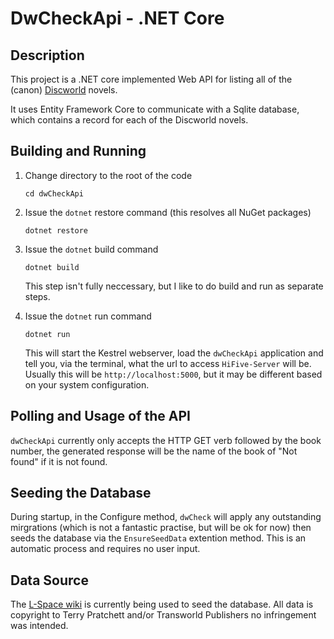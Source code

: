 # DwCheckApi - .NET Core
## Description

This project is a .NET core implemented Web API for listing all of the (canon) [Discworld](https://en.wikipedia.org/wiki/Discworld#Novels) novels.

It uses Entity Framework Core to communicate with a Sqlite database, which contains a record for each of the Discworld novels.

## Building and Running

1. Change directory to the root of the code

    `cd dwCheckApi`

1. Issue the `dotnet` restore command (this resolves all NuGet packages)

    `dotnet restore`

1. Issue the `dotnet` build command

    `dotnet build`

    This step isn't fully neccessary, but I like to do build and run as separate steps.

1. Issue the `dotnet` run command

    `dotnet run`

    This will start the Kestrel webserver, load the `dwCheckApi` application and tell you, via the terminal, what the url to access `HiFive-Server` will be. Usually this will be `http://localhost:5000`, but it may be different based on your system configuration.

## Polling and Usage of the API

`dwCheckApi` currently only accepts the HTTP GET verb followed by the book number, the generated response will be the name of the book of "Not found" if it is not found.

## Seeding the Database

During startup, in the Configure method, `dwCheck` will apply any outstanding mirgrations (which is not a fantastic practise, but will be ok for now) then seeds the database via the `EnsureSeedData` extention method. This is an automatic process and requires no user input.

## Data Source

The [L-Space wiki](http://wiki.lspace.org/mediawiki/Bibliography#Novels) is currently being used to seed the database. All data is copyright to Terry Pratchett and/or Transworld Publishers no infringement was intended.